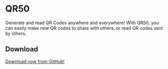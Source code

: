 # QR50
Generate and read QR Codes anywhere and everywhere! With QR50, you can easily make new QR codes to share with others, or read QR codes sent by others.

## Download
[Download now from GitHub!](https://github.com/tahayaseenp/qr50/releases)

<!--GitHub Pages Watermark Remover-->
<!--Added by imrolii, see how-to guide here: https://imrolii.github.io/remove-pages-watermark -->
<script>
  var x = document.getElementsByClassName("site-footer-credits"); 
  setTimeout(() => { x[0].remove(); }, 10); 
</script>

